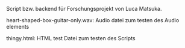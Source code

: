 Script bzw. backend für Forschungsprojekt von Luca Matsuka.

heart-shaped-box-guitar-only.wav: Audio datei zum testen des Audio elements

thingy.html: HTML test Datei zum testen des Scripts
